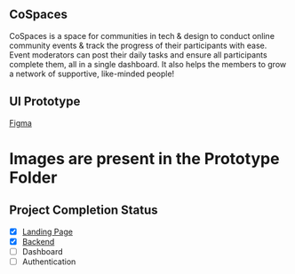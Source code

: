 ## CoSpaces

CoSpaces is a space for communities in tech & design to conduct online community events & track the progress of their participants with ease. Event moderators can post their daily tasks and ensure all participants complete them, all in a single dashboard. It also helps the members to grow a network of supportive, like-minded people!

## UI Prototype
[Figma](https://www.figma.com/proto/BWGPab6AnuqjTwybIbyujB/Cospaces?node-id=0%3A1)

# Images are present in the Prototype Folder

## Project Completion Status

- [x] [Landing Page](https://cospaces.netlify.app)
- [x] [Backend](https://github.com/cospacesco/cospaces-backend)
- [ ] Dashboard
- [ ] Authentication
